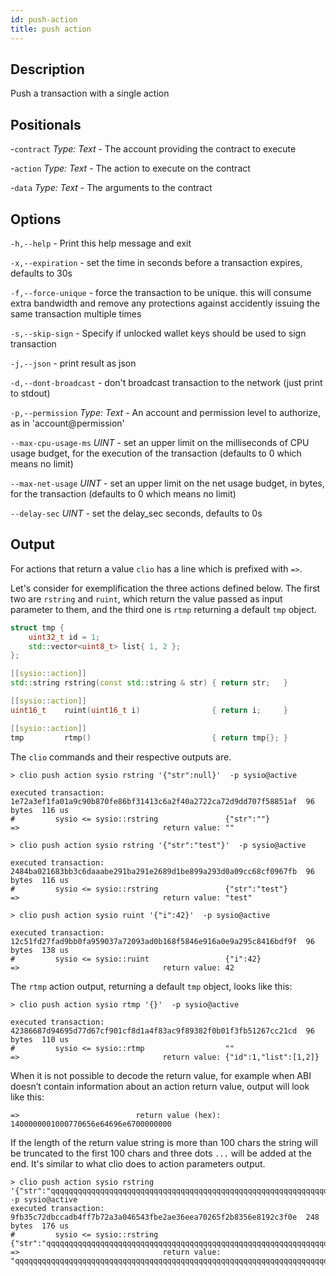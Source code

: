 ```yaml
---
id: push-action
title: push action
---
```




## Description

Push a transaction with a single action

## Positionals

-`contract` _Type: Text_ - The account providing the contract to execute

-`action` _Type: Text_ - The action to execute on the contract

-`data` _Type: Text_ - The arguments to the contract

## Options

 `-h,--help` - Print this help message and exit

 `-x,--expiration` - set the time in seconds before a transaction expires, defaults to 30s

 `-f,--force-unique` - force the transaction to be unique. this will consume extra bandwidth and remove any protections against accidently issuing the same transaction multiple times

`-s,--skip-sign` - Specify if unlocked wallet keys should be used to sign transaction

`-j,--json` - print result as json

`-d,--dont-broadcast` - don't broadcast transaction to the network (just print to stdout)

`-p,--permission` _Type: Text_ - An account and permission level to authorize, as in 'account@permission'

`--max-cpu-usage-ms` _UINT_ - set an upper limit on the milliseconds of CPU usage budget, for the execution of the transaction (defaults to 0 which means no limit)

`--max-net-usage` _UINT_ - set an upper limit on the net usage budget, in bytes, for the transaction (defaults to 0 which means no limit)

`--delay-sec` _UINT_ - set the delay_sec seconds, defaults to 0s

## Output

For actions that return a value `clio` has a line which is prefixed with `=>`.

Let's consider for exemplification the three actions defined below. The first two are `rstring` and `ruint`, which return the value passed as input parameter to them, and the third one is `rtmp` returning a default `tmp` object.

```c++
struct tmp {
    uint32_t id = 1;
    std::vector<uint8_t> list{ 1, 2 };
};

[[sysio::action]]
std::string rstring(const std::string & str) { return str;   }

[[sysio::action]]
uint16_t    ruint(uint16_t i)                { return i;     }

[[sysio::action]]
tmp         rtmp()                           { return tmp{}; }
```

The `clio` commands and their respective outputs are.

```shell
> clio push action sysio rstring '{"str":null}'  -p sysio@active

executed transaction: 1e72a3ef1fa01a9c90b870fe86bf31413c6a2f40a2722ca72d9dd707f58851af  96 bytes  116 us
#         sysio <= sysio::rstring               {"str":""}
=>                                return value: ""

> clio push action sysio rstring '{"str":"test"}'  -p sysio@active

executed transaction: 2484ba021683bb3c6daaabe291ba291e2689d1be899a293d0a09cc68cf0967fb  96 bytes  116 us
#         sysio <= sysio::rstring               {"str":"test"}
=>                                return value: "test"

> clio push action sysio ruint '{"i":42}'  -p sysio@active

executed transaction: 12c51fd27fad9bb0fa959037a72093ad0b168f5846e916a0e9a295c8416bdf9f  96 bytes  138 us
#         sysio <= sysio::ruint                 {"i":42}
=>                                return value: 42
```

The `rtmp` action output, returning a default `tmp` object, looks like this:

```shell
> clio push action sysio rtmp '{}'  -p sysio@active

executed transaction: 42386687d94695d77d67cf901cf8d1a4f83ac9f89382f0b01f3fb51267cc21cd  96 bytes  110 us
#         sysio <= sysio::rtmp                  ""
=>                                return value: {"id":1,"list":[1,2]}
```

When it is not possible to decode the return value, for example when ABI doesn’t contain information about an action return value, output will look like this:

```shell
=>                          return value (hex): 1400000001000770656e64696e6700000000
```

If the length of the return value string is more than 100 chars the string will be truncated to the first 100 chars and three dots `...` will be added at the end. It's similar to what clio does to action parameters output.

```shell
> clio push action sysio rstring '{"str":"qqqqqqqqqqqqqqqqqqqqqqqqqqqqqqqqqqqqqqqqqqqqqqqqqqqqqqqqqqqqqqqqqqqqqqqqqqqqqqqqqqqqqqqqqqqqqqqqqqqqqqqqqqqqqqqqqqqqqqqqqqqqqqqqqqqqqqqqqqqqqqqqqqq"}'  -p sysio@active
executed transaction: 9fb35c72dbccadb4ff7b72a3a046543fbe2ae36eea70265f2b8356e8192c3f0e  248 bytes  176 us
#         sysio <= sysio::rstring               {"str":"qqqqqqqqqqqqqqqqqqqqqqqqqqqqqqqqqqqqqqqqqqqqqqqqqqqqqqqqqqqqqqqqqqqqqqqqqqqqqqqqqqqqqqqqqqqq...
=>                                return value: "qqqqqqqqqqqqqqqqqqqqqqqqqqqqqqqqqqqqqqqqqqqqqqqqqqqqqqqqqqqqqqqqqqqqqqqqqqqqqqqqqqqqqqqqqqqqqqqqqqq...
```
